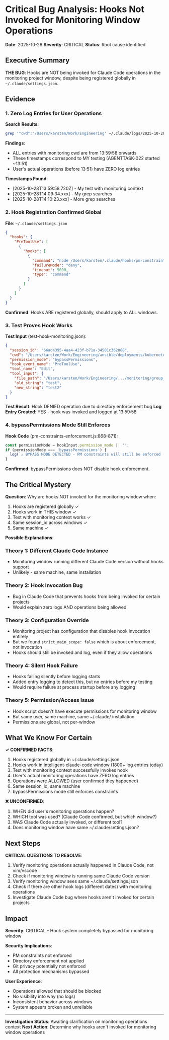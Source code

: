 # Critical Bug Analysis: Hooks Not Invoked for Monitoring Window Operations

**Date**: 2025-10-28
**Severity**: CRITICAL
**Status**: Root cause identified

## Executive Summary

**THE BUG**: Hooks are NOT being invoked for Claude Code operations in the monitoring project window, despite being registered globally in `~/.claude/settings.json`.

## Evidence

### 1. Zero Log Entries for User Operations

**Search Results**:
```bash
grep '"cwd":"/Users/karsten/Work/Engineering' ~/.claude/logs/2025-10-28-pm-constraints-enforcement.log
```

**Findings**:
- ALL entries with monitoring cwd are from 13:59:58 onwards
- These timestamps correspond to MY testing (AGENTTASK-022 started ~13:51)
- User's actual operations (before 13:51) have ZERO log entries

**Timestamps Found**:
- [2025-10-28T13:59:58.720Z] - My test with monitoring context
- [2025-10-28T14:09:34.xxx] - My grep searches
- [2025-10-28T14:10:23.xxx] - More grep searches

### 2. Hook Registration Confirmed Global

**File**: `~/.claude/settings.json`
```json
{
  "hooks": {
    "PreToolUse": [
      {
        "hooks": [
          {
            "command": "node /Users/karsten/.claude/hooks/pm-constraints-enforcement.js",
            "failureMode": "deny",
            "timeout": 5000,
            "type": "command"
          }
        ]
      }
    ]
  }
}
```

**Confirmed**: Hooks ARE registered globally, should apply to ALL windows.

### 3. Test Proves Hook Works

**Test Input** (test-hook-monitoring.json):
```json
{
  "session_id": "66ada395-4aa4-423f-b71a-34501c362888",
  "cwd": "/Users/karsten/Work/Engineering/ansible/deployments/kubernetes/applications",
  "permission_mode": "bypassPermissions",
  "hook_event_name": "PreToolUse",
  "tool_name": "Edit",
  "tool_input": {
    "file_path": "/Users/karsten/Work/Engineering/.../monitoring/group_vars/all.yml",
    "old_string": "test",
    "new_string": "test2"
  }
}
```

**Test Result**: Hook DENIED operation due to directory enforcement bug
**Log Entry Created**: YES - hook was invoked and logged at 13:59:58

### 4. bypassPermissions Mode Still Enforces

**Hook Code** (pm-constraints-enforcement.js:868-871):
```javascript
const permissionMode = hookInput.permission_mode || '';
if (permissionMode === 'bypassPermissions') {
  log(`⚠️ BYPASS MODE DETECTED - PM constraints will still be enforced (architectural requirement)`);
}
```

**Confirmed**: bypassPermissions does NOT disable hook enforcement.

## The Critical Mystery

**Question**: Why are hooks NOT invoked for the monitoring window when:
1. Hooks are registered globally ✓
2. Hooks work in THIS window ✓
3. Test with monitoring context works ✓
4. Same session_id across windows ✓
5. Same machine ✓

**Possible Explanations**:

### Theory 1: Different Claude Code Instance
- Monitoring window running different Claude Code version without hooks support
- Unlikely - same machine, same installation

### Theory 2: Hook Invocation Bug
- Bug in Claude Code that prevents hooks from being invoked for certain projects
- Would explain zero logs AND operations being allowed

### Theory 3: Configuration Override
- Monitoring project has configuration that disables hook invocation entirely
- But we found `strict_main_scope: false` which is about enforcement, not invocation
- Hooks should still be invoked and log, even if they allow operations

### Theory 4: Silent Hook Failure
- Hooks failing silently before logging starts
- Added entry logging to detect this, but no entries before my testing
- Would require failure at process startup before any logging

### Theory 5: Permission/Access Issue
- Hook script doesn't have execute permissions for monitoring window
- But same user, same machine, same ~/.claude/ installation
- Permissions are global, not per-window

## What We Know For Certain

**✓ CONFIRMED FACTS**:
1. Hooks registered globally in ~/.claude/settings.json
2. Hooks work in intelligent-claude-code window (1800+ log entries today)
3. Test with monitoring context successfully invokes hook
4. User's actual monitoring operations have ZERO log entries
5. Operations were ALLOWED (user confirmed they happened)
6. Same session_id, same machine
7. bypassPermissions mode still enforces constraints

**❌ UNCONFIRMED**:
1. WHEN did user's monitoring operations happen?
2. WHICH tool was used? (Claude Code confirmed, but which window?)
3. WAS Claude Code actually invoked, or different tool?
4. Does monitoring window have same ~/.claude/settings.json?

## Next Steps

**CRITICAL QUESTIONS TO RESOLVE**:
1. Verify monitoring operations actually happened in Claude Code, not vim/vscode
2. Check if monitoring window is running same Claude Code version
3. Verify monitoring window sees same ~/.claude/settings.json
4. Check if there are other hook logs (different dates) with monitoring operations
5. Investigate Claude Code bug where hooks aren't invoked for certain projects

## Impact

**Severity**: CRITICAL - Hook system completely bypassed for monitoring window

**Security Implications**:
- PM constraints not enforced
- Directory enforcement not applied
- Git privacy potentially not enforced
- All protection mechanisms bypassed

**User Experience**:
- Operations allowed that should be blocked
- No visibility into why (no logs)
- Inconsistent behavior across windows
- System appears broken and unreliable

---

**Investigation Status**: Awaiting clarification on monitoring operations context
**Next Action**: Determine why hooks aren't invoked for monitoring window operations
